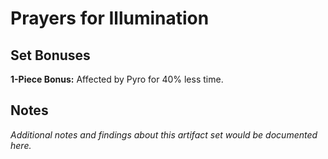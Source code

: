 # Prayers for Illumination

## Set Bonuses

**1-Piece Bonus:** Affected by Pyro for 40% less time.

## Notes

*Additional notes and findings about this artifact set would be documented here.*

